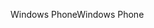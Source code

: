 <span data-ttu-id="60033-101">Windows Phone</span><span class="sxs-lookup"><span data-stu-id="60033-101">Windows Phone</span></span>